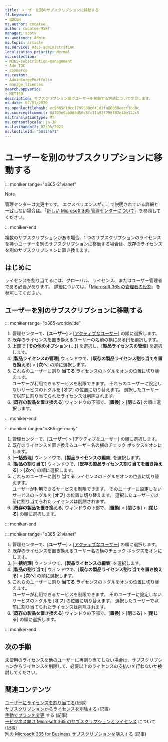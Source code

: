 ```yaml
---
title: ユーザーを別のサブスクリプションに移動する
f1.keywords:
- NOCSH
ms.author: cmcatee
author: cmcatee-MSFT
manager: scotv
ms.audience: Admin
ms.topic: article
ms.service: o365-administration
localization_priority: Normal
ms.collection:
- M365-subscription-management
- Adm_TOC
- commerce
ms.custom:
- AdminSurgePortfolio
- manage_licenses
search.appverid:
- MET150
description: サブスクリプション間でユーザーを移動する方法について学習します。
ms.date: 07/01/2020
ms.openlocfilehash: ec9385d10cc1799509c6f1d2fa88059eecf3bd8c
ms.sourcegitcommit: 0d709e9ab0d8d56c5fc11a921298f82e40e122c5
ms.translationtype: MT
ms.contentlocale: ja-JP
ms.lasthandoff: 02/05/2021
ms.locfileid: "50114671"
---
```

# <a name="move-users-to-a-different-subscription"></a>ユーザーを別のサブスクリプションに移動する

::: moniker range="o365-21vianet"

> [!NOTE]
> 管理センターは変更中です。 エクスペリエンスがここで説明されている詳細と一致しない場合は、「[新しい Microsoft 365 管理センターについて](https://docs.microsoft.com/microsoft-365/admin/microsoft-365-admin-center-preview?view=o365-21vianet&preserve-view=true)」を参照してください。

::: moniker-end

複数のサブスクリプションがある場合、1 つのサブスクリプションのライセンスを持つユーザーを別のサブスクリプションに移動する場合は、既存のライセンスを別のサブスクリプションに置き換えます。

## <a name="before-you-begin"></a>はじめに

ライセンスを割り当てるには、グローバル、ライセンス、またはユーザー管理者である必要があります。 詳細については、「[Microsoft 365 の管理者の役割](https://docs.microsoft.com/microsoft-365/admin/add-users/about-admin-roles?view=o365-worldwide)」を参照してください。

## <a name="move-users-to-a-different-subscription"></a>ユーザーを別のサブスクリプションに移動する

::: moniker range="o365-worldwide"

1. 管理センターで、**[ユーザー]** \> <a href="https://go.microsoft.com/fwlink/p/?linkid=834822" target="_blank">[アクティブなユーザー]</a> の順に選択します。
2. 既存のライセンスを置き換えるユーザーの名前の横にある円を選択します。
3. 上部で [**その他のオプション (...)**] を選択し、[**製品ライセンスの管理**] を選択します。
4. [**製品ライセンスの管理**] ウィンドウで、[**既存の製品ライセンス割り当てを置き換える**] \> [**次へ**] の順に選択します。
5. これらのユーザーに割り **当てる** ライセンスのトグルをオンの位置に切り替えます。\
    ユーザーが利用できるサービスを制限できます。 それらのユーザーに設定しないサービスのトグルを [**オフ**] の位置に切り替えます。 選択したユーザーで以前に割り当てられたライセンスは削除されます。
6. [**既存の製品を置き換える**] ウィンドウの下部で、[**置換**] \> [**閉じる**] の順に選択します。

::: moniker-end

::: moniker range="o365-germany"

1. 管理センターで、[**ユーザー**] \> [<a href="https://go.microsoft.com/fwlink/p/?linkid=847686" target="_blank">アクティブなユーザー</a>] の順に選択します。
2. 既存のライセンスを置き換えるユーザー名の横のチェック ボックスをオンにします。
3. [**一括処理**] ウィンドウで、[**製品ライセンスの編集**] を選択します。
4. [**製品の割り当て**] ウィンドウで、[**既存の製品ライセンス割り当てを置き換える**] \> [**次へ**] の順に選択します。
5. これらのユーザーに割り **当てる** ライセンスのトグルをオンの位置に切り替えます。\
    ユーザーが利用できるサービスを制限できます。 そのユーザーに設定しないサービスのトグルを [**オフ**] の位置に切り替えます。 選択したユーザーで以前に割り当てられたライセンスは削除されます。
6. [**既存の製品を置き換える**] ウィンドウの下部で、[**置換**] \> [**閉じる**] \> [**閉じる**] の順に選択します。

::: moniker-end

::: moniker range="o365-21vianet"

1. 管理センターで、[**ユーザー**] \> [<a href="https://go.microsoft.com/fwlink/p/?linkid=850628" target="_blank">アクティブなユーザー</a>] の順に選択します。
2. 既存のライセンスを置き換えるユーザー名の横のチェック ボックスをオンにします。
3. [**一括処理**] ウィンドウで、[**製品ライセンスの編集**] を選択します。
4. [**製品の割り当て**] ウィンドウで、[**既存の製品ライセンス割り当てを置き換える**] \> [**次へ**] の順に選択します。
5. これらのユーザーに割り **当てる** ライセンスのトグルをオンの位置に切り替えます。\
    ユーザーが利用できるサービスを制限できます。 そのユーザーに設定しないサービスのトグルを [**オフ**] の位置に切り替えます。 選択したユーザーで以前に割り当てられたライセンスは削除されます。
6. [**既存の製品を置き換える**] ウィンドウの下部で、[**置換**] \> [**閉じる**] \> [**閉じる**] の順に選択します。

::: moniker-end

## <a name="next-steps"></a>次の手順

未使用のライセンスを他のユーザー[](../../managed-desktop/get-started/assign-licenses.md)に再割り当てしない場合は、[](../../commerce/licenses/buy-licenses.md)サブスクリプションからライセンスを削除して、必要以上のライセンスの支払いを行わないか検討してください。

## <a name="related-content"></a>関連コンテンツ

[ユーザーにライセンスを割り当てる](../../admin/manage/assign-licenses-to-users.md)(記事)\
[サブスクリプションからライセンスを削除する](../../commerce/licenses/remove-licenses-from-subscription.md) (記事)\
[手動でプランを変更](change-plans-manually.md) する (記事)\
[一ビジネス向け Microsoft 365 のサブスクリプションとライセンス](../licenses/subscriptions-and-licenses.md) について (記事)\
[別の Microsoft 365 for Business サブスクリプションを購入する](../buy-another-subscription.md) (記事)